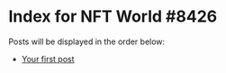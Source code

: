 # Index for NFT World #8426
Posts will be displayed in the order below:

- [Your first post](./001-first.md)

